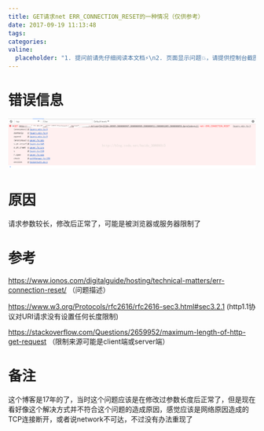 ```yaml
---
title: GET请求net ERR_CONNECTION_RESET的一种情况（仅供参考）
date: 2017-09-19 11:13:48
tags:
categories:
valine:
  placeholder: "1. 提问前请先仔细阅读本文档⚡\n2. 页面显示问题💥，请提供控制台截图📸或者您的测试网址\n3. 其他任何报错💣，请提供详细描述和截图📸，祝食用愉快💪"
---
```


# 错误信息

![](../images/geterror01.png)

# 原因
请求参数较长，修改后正常了，可能是被浏览器或服务器限制了

# 参考
https://www.ionos.com/digitalguide/hosting/technical-matters/err-connection-reset/  （问题描述）

https://www.w3.org/Protocols/rfc2616/rfc2616-sec3.html#sec3.2.1  (http1.1协议对URI请求没有设置任何长度限制)

https://stackoverflow.com/Questions/2659952/maximum-length-of-http-get-request  （限制来源可能是client端或server端）

# 备注
这个博客是17年的了，当时这个问题应该是在修改过参数长度后正常了，但是现在看好像这个解决方式并不符合这个问题的造成原因，感觉应该是网络原因造成的TCP连接断开，或者说network不可达，不过没有办法重现了
